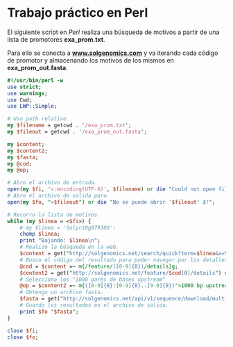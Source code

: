 # Trabajo práctico en Perl

El siguiente script en *Perl* realiza una búsqueda de motivos a partir de una lista de promotores **exa_prom.txt**.

Para ello se conecta a **www.solgenomics.com** y va iterando cada código de promotor y almacenando los motivos de los mismos en **exa_prom_out.fasta**.


```perl
#!/usr/bin/perl -w
use strict;
use warnings;
use Cwd;
use LWP::Simple;

# Uso path relativo
my $filename = getcwd . '/exa_prom.txt';
my $fileout = getcwd . '/exa_prom_out.fasta';

my $content;
my $content2;
my $fasta;
my @cod;
my @op;

# Abro el archivo de entrada.
open(my $fi, '<:encoding(UTF-8)', $filename) or die "Could not open file '$filename' $!";
# Abro el archivo de salida para.
open(my $fo, ">$fileout") or die "No se puede abrir '$fileout' $!";

# Recorro la lista de motivos.
while (my $linea = <$fi>) {
    # my $linea = 'Solyc10g079380';
    chomp $linea;
    print "Bajando: $linea\n";
    # Realizo la búsqueda en la web.
    $content = get("http://solgenomics.net/search/quick?term=$linea&x=51&y=8") or die print "Error al acceder a Solgenomics 1";
    # Busco el código del resultado para poder navegar por los detalles.
    @cod = $content =~ m{/feature/([0-9]{8})/details}g;
    $content2 = get("http://solgenomics.net/feature/$cod[0]/details") or die print "Error al acceder a Solgenomics 2";
    # Selecciono los "1000 pares de bases upstream"
    @op = $content2 =~ m{([0-9]{8}:[0-9]{8}..[0-9]{8})">1000 bp upstream}g;
    # Obtengo un archivo fasta.
    $fasta = get("http://solgenomics.net/api/v1/sequence/download/multi?format=fasta&s=$op[0]") or die print "Error al acceder a Solgenomics 3";
    # Guardo los resultados en el archivo de salida.
    print $fo "$fasta";
}

close $fi;
close $fo;
```